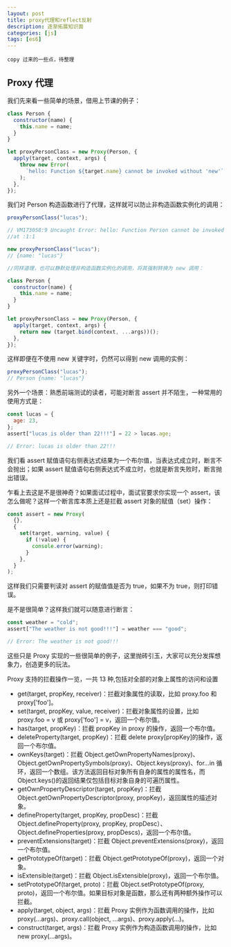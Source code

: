 ```yaml
---
layout: post
title: proxy代理和reflect反射
description: 逐渐拓展知识面
categories: [js]
tags: [es6]
---
```





```
copy 过来的一些点，待整理
```
## Proxy 代理
我们先来看一些简单的场景，借用上节课的例子：

```js
class Person {
  constructor(name) {
    this.name = name;
  }
}

let proxyPersonClass = new Proxy(Person, {
  apply(target, context, args) {
    throw new Error(
      `hello: Function ${target.name} cannot be invoked without 'new'`
    );
  },
});
```

我们对 Person 构造函数进行了代理，这样就可以防止非构造函数实例化的调用：

```js
proxyPersonClass("lucas");

// VM173058:9 Uncaught Error: hello: Function Person cannot be invoked without 'new'
//at :1:1

new proxyPersonClass("lucas");
// {name: "lucas"}

//同样道理，也可以静默处理非构造函数实例化的调用，将其强制转换为 new 调用：

class Person {
  constructor(name) {
    this.name = name;
  }
}

let proxyPersonClass = new Proxy(Person, {
  apply(target, context, args) {
    return new (target.bind(context, ...args))();
  },
});
```

这样即便在不使用 new 关键字时，仍然可以得到 new 调用的实例：

```js
proxyPersonClass("lucas");
// Person {name: "lucas"}
```

另外一个场景：熟悉前端测试的读者，可能对断言 assert 并不陌生，一种常用的使用方式是：

```js
const lucas = {
  age: 23,
};
assert["lucas is older than 22!!!"] = 22 > lucas.age;

// Error: lucas is older than 22!!!
```

我们看 assert 赋值语句右侧表达式结果为一个布尔值，当表达式成立时，断言不会抛出；如果 assert 赋值语句右侧表达式不成立时，也就是断言失败时，断言抛出错误。

乍看上去这是不是很神奇？如果面试过程中，面试官要求你实现一个 assert，该怎么做呢？这样一个断言库本质上还是拦截 assert 对象的赋值（set）操作：

```js
const assert = new Proxy(
  {},
  {
    set(target, warning, value) {
      if (!value) {
        console.error(warning);
      }
    },
  }
);
```

这样我们只需要判读对 assert 的赋值值是否为 true，如果不为 true，则打印错误。

是不是很简单？这样我们就可以随意进行断言：

```js
const weather = "cold";
assert["The weather is not good!!!"] = weather === "good";

// Error: The weather is not good!!!
```

这些只是 Proxy 实现的一些很简单的例子，这里抛砖引玉，大家可以充分发挥想象力，创造更多的玩法。

Proxy 支持的拦截操作一览，一共 13 种,包括对全部的对象上属性的访问和设置

- get(target, propKey, receiver)：拦截对象属性的读取，比如 proxy.foo 和 proxy['foo']。
- set(target, propKey, value, receiver)：拦截对象属性的设置，比如 proxy.foo = v 或 proxy['foo'] = v，返回一个布尔值。
- has(target, propKey)：拦截 propKey in proxy 的操作，返回一个布尔值。
- deleteProperty(target, propKey)：拦截 delete proxy[propKey]的操作，返回一个布尔值。
- ownKeys(target)：拦截 Object.getOwnPropertyNames(proxy)、Object.getOwnPropertySymbols(proxy)、Object.keys(proxy)、for...in 循环，返回一个数组。该方法返回目标对象所有自身的属性的属性名，而 Object.keys()的返回结果仅包括目标对象自身的可遍历属性。
- getOwnPropertyDescriptor(target, propKey)：拦截 Object.getOwnPropertyDescriptor(proxy, propKey)，返回属性的描述对象。
- defineProperty(target, propKey, propDesc)：拦截 Object.defineProperty(proxy, propKey, propDesc）、Object.defineProperties(proxy, propDescs)，返回一个布尔值。
- preventExtensions(target)：拦截 Object.preventExtensions(proxy)，返回一个布尔值。
- getPrototypeOf(target)：拦截 Object.getPrototypeOf(proxy)，返回一个对象。
- isExtensible(target)：拦截 Object.isExtensible(proxy)，返回一个布尔值。
- setPrototypeOf(target, proto)：拦截 Object.setPrototypeOf(proxy, proto)，返回一个布尔值。如果目标对象是函数，那么还有两种额外操作可以拦截。
- apply(target, object, args)：拦截 Proxy 实例作为函数调用的操作，比如 proxy(...args)、proxy.call(object, ...args)、proxy.apply(...)。
- construct(target, args)：拦截 Proxy 实例作为构造函数调用的操作，比如 new proxy(...args)。
